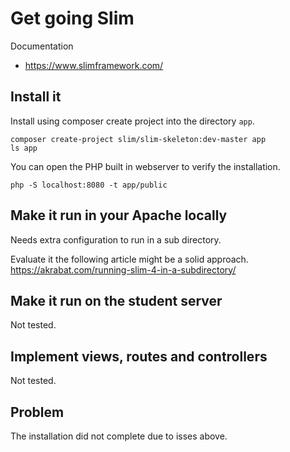 Get going Slim
====================

Documentation

* https://www.slimframework.com/



Install it
-----------------------

Install using composer create project into the directory `app`.

```
composer create-project slim/slim-skeleton:dev-master app
ls app
```

You can open the PHP built in webserver to verify the installation.

```
php -S localhost:8080 -t app/public
```



Make it run in your Apache locally
-----------------------

Needs extra configuration to run in a sub directory.

Evaluate it the following article might be a solid approach.
https://akrabat.com/running-slim-4-in-a-subdirectory/



Make it run on the student server
-----------------------

Not tested.



Implement views, routes and controllers
-----------------------

Not tested.



Problem
-----------------------

The installation did not complete due to isses above.
